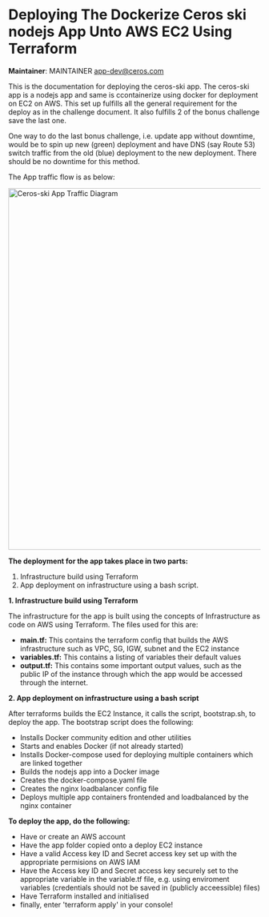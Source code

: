 # Deploying The Dockerize Ceros ski nodejs App Unto AWS EC2 Using Terraform

**Maintainer**: MAINTAINER app-dev@ceros.com
    
This is the documentation for deploying the ceros-ski app. The ceros-ski app is a nodejs app and same is ccontainerize using docker for deployment on EC2 on AWS. This set up fulfills all the general requirement for the deploy as in the challenge document. It also fulfills 2 of the bonus challenge save the last one.

One way to do the last bonus challenge, i.e. update app without downtime, would be to spin up new (green) deployment and                                                have DNS (say Route 53) switch traffic from the old (blue) deployment to the new deployment. There should be no downtime for   this method.

The App traffic flow is as below:

<img width="723" alt="Ceros-ski App Traffic Diagram" src="https://user-images.githubusercontent.com/37908685/56900121-0054c800-6a8d-11e9-9e5b-33cb8fb25a3b.png">


**The deployment for the app takes place in two parts:**
1. Infrastructure build using Terraform
2. App deployment on infrastructure using a bash script.


**1. Infrastructure build using Terraform** 
  
  The infrastructure for the app is built using the concepts of Infrastructure as code on AWS using Terraform. The files used for this are:
  - **main.tf:** This contains the terraform config that builds the AWS infrastructure such as VPC, SG, IGW, subnet and the EC2 instance
  - **variables.tf:** This contains a listing of variables their default values
  - **output.tf:** This contains some important output values, such as the public IP of the instance through which the app would  be accessed through the internet.


**2. App deployment on infrastructure using a bash script**
  
  After terraforms builds the EC2 Instance, it calls the script, bootstrap.sh, to deploy the app.
  The bootstrap script does the following:
  
  - Installs Docker community edition and other utilities
  - Starts and enables Docker (if not already started)
  - Installs Docker-compose used for deploying multiple containers which are  linked together
  - Builds the nodejs app into a Docker image
  - Creates the docker-compose.yaml file
  - Creates the nginx loadbalancer config file
  - Deploys multiple app containers frontended and loadbalanced by the nginx container


**To deploy the app, do the following:**
  - Have or create an AWS account
  - Have the app folder copied onto a deploy EC2 instance
  - Have a valid Access key ID and Secret access key set up with the appropriate permisions on AWS IAM
  - Have the Access key ID and Secret access key securely set to the appropriate variable in the variable.tf file, e.g. using enviroment variables (credentials should not be saved in (publicly acceessible) files)
  - Have Terraform installed and initialised
  - finally, enter 'terraform apply' in your console!
